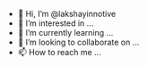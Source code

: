 - 👋 Hi, I’m @lakshayinnotive
- 👀 I’m interested in ...
- 🌱 I’m currently learning ...
- 💞️ I’m looking to collaborate on ...
- 📫 How to reach me ...

<!---
lakshayinnotive/lakshayinnotive is a ✨ special ✨ repository because its `README.md` (this file) appears on your GitHub profile.
You can click the Preview link to take a look at your changes.
--->
